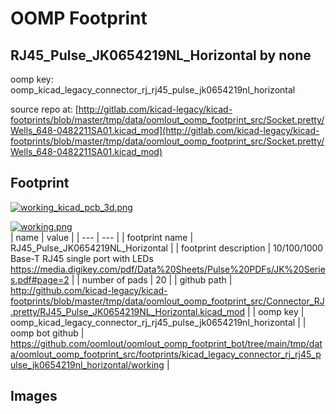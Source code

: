 # OOMP Footprint  
## RJ45_Pulse_JK0654219NL_Horizontal  by none  
  
oomp key: oomp_kicad_legacy_connector_rj_rj45_pulse_jk0654219nl_horizontal  
  
source repo at: [http://gitlab.com/kicad-legacy/kicad-footprints/blob/master/tmp/data/oomlout_oomp_footprint_src/Socket.pretty/Wells_648-0482211SA01.kicad_mod](http://gitlab.com/kicad-legacy/kicad-footprints/blob/master/tmp/data/oomlout_oomp_footprint_src/Socket.pretty/Wells_648-0482211SA01.kicad_mod)  
## Footprint  
  
[![working_kicad_pcb_3d.png](working_kicad_pcb_3d_600.png)](working_kicad_pcb_3d.png)  
  
[![working.png](working_600.png)](working.png)  
| name | value | 
| --- | --- | 
| footprint name | RJ45_Pulse_JK0654219NL_Horizontal | 
| footprint description | 10/100/1000 Base-T RJ45 single port with LEDs https://media.digikey.com/pdf/Data%20Sheets/Pulse%20PDFs/JK%20Series.pdf#page=2 | 
| number of pads | 20 | 
| github path | http://github.com/kicad-legacy/kicad-footprints/blob/master/tmp/data/oomlout_oomp_footprint_src/Connector_RJ.pretty/RJ45_Pulse_JK0654219NL_Horizontal.kicad_mod | 
| oomp key | oomp_kicad_legacy_connector_rj_rj45_pulse_jk0654219nl_horizontal | 
| oomp bot github | https://github.com/oomlout/oomlout_oomp_footprint_bot/tree/main/tmp/data/oomlout_oomp_footprint_src/footprints/kicad_legacy_connector_rj_rj45_pulse_jk0654219nl_horizontal/working | 
## Images  
